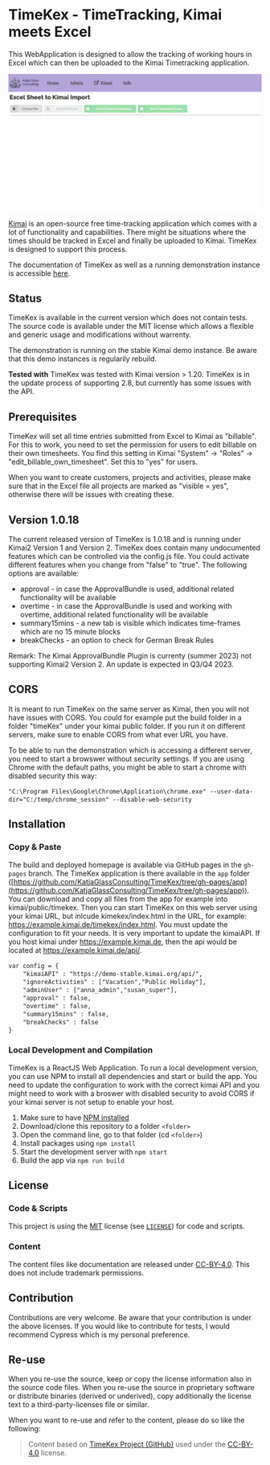 # TimeKex - TimeTracking, Kimai meets Excel

This WebApplication is designed to allow the tracking of working hours in Excel which can then be uploaded to the Kimai Timetracking application.

![Screenshot of login screen](./docs/img/timesheet_to_kimai_01.gif)

[Kimai](https://www.kimai.org/) is an open-source free time-tracking application which comes with a lot of functionality and capabilities. There might be situations where the times should be tracked in Excel and finally be uploaded to Kimai. TimeKex is designed to support this process.

The documentation of TimeKex as well as a running demonstration instance is accessible [here](https://katjaglassconsulting.github.io/TimeKex/).

## Status

TimeKex is available in the current version which does not contain tests. The source code is available under the MIT license which allows a flexible and generic usage and modifications without warrenty.

The demonstration is running on the stable Kimai demo instance. Be aware that this demo instances is regularily rebuild.

**Tested with** TimeKex was tested with Kimai version > 1.20. TimeKex is in the update process of supporting 2.8, but currently has some issues with the API.

## Prerequisites

TimeKex will set all time entries submitted from Excel to Kimai as "billable". For this to work, you need to set the permission for users to edit billable on their own timesheets. You find this setting in Kimai "System" -> "Roles" -> "edit_billable_own_timesheet". Set this to "yes" for users.

When you want to create customers, projects and activities, please make sure that in the Excel file all projects are marked as "visible = yes", otherwise there will be issues with creating these.

## Version 1.0.18

The current released version of TimeKex is 1.0.18 and is running under Kimai2 Version 1 and Version 2. TimeKex does contain many undocumented features which can be controlled via the config.js file. You could activate different features when you change from "false" to "true". The following options are available:

  - approval - in case the ApprovalBundle is used, additional related functionality will be available
  - overtime - in case the ApprovalBundle is used and working with overtime, additional related functionality will be available
  - summary15mins - a new tab is visible which indicates time-frames which are no 15 minute blocks
  - breakChecks - an option to check for German Break Rules

Remark: The Kimai ApprovalBundle Plugin is currenty (summer 2023) not supporting Kimai2 Version 2. An update is expected in Q3/Q4 2023.

## CORS

It is meant to run TimeKex on the same server as Kimai, then you will not have issues with CORS. You could for example put the build folder in a folder "timeKex" under your kimai public folder. If you run it on different servers, make sure to enable CORS from what ever URL you have.

To be able to run the demonstration which is accessing a different server, you need to start a browswer without security settings. If you are using Chrome with the default paths, you might be able to start a chrome with disabled security this way:

```
"C:\Program Files\Google\Chrome\Application\chrome.exe" --user-data-dir="C:/temp/chrome_session" --disable-web-security
```

## Installation

### Copy & Paste

The build and deployed homepage is available via GitHub pages in the `gh-pages` branch. The TimeKex application is there available in the `app` folder ([https://github.com/KatjaGlassConsulting/TimeKex/tree/gh-pages/app](https://github.com/KatjaGlassConsulting/TimeKex/tree/gh-pages/app)). You can download and copy all files from the app for example into kimai/public/timekex. Then you can start TimeKex on this web server using your kimai URL, but inlcude kimekex/index.html in the URL, for example: https://example.kimai.de/timekex/index.html. You must update the configuration to fit your needs. It is very important to update the kimaiAPI. If you host kimai under https://example.kimai.de, then the api would be located at  https://example.kimai.de/api/.

```JS
var config = {
    "kimaiAPI" : "https://demo-stable.kimai.org/api/",
    "ignoreActivities" : ["Vacation","Public Holiday"],
    "adminUser" : ["anna_admin","susan_super"],
    "approval" : false,
    "overtime" : false,
    "summary15mins" : false,
    "breakChecks" : false
}
```

### Local Development and Compilation

TimeKex is a ReactJS Web Application. To run a local development version, you can use NPM to install all dependencies and start or build the app. You need to update the configuration to work with the correct kimai API and you might need to work with a broswer with disabled security to avoid CORS if your kimai server is not setup to enable your host.

1. Make sure to have [NPM installed](https://docs.npmjs.com/downloading-and-installing-node-js-and-npm)
2. Download/clone this repository to a folder `<folder>`
3. Open the command line, go to that folder (cd `<folder>`)
4. Install packages using `npm install`
5. Start the development server with `npm start`
6. Build the app via `npm run build`

## License

### Code & Scripts

This project is using the [MIT](http://www.opensource.org/licenses/MIT "The MIT License | Open Source Initiative") license (see [`LICENSE`](LICENSE)) for code and scripts.

### Content

The content files like documentation are released under [CC-BY-4.0](https://creativecommons.org/licenses/by/4.0/). This does not include trademark permissions.

## Contribution

Contributions are very welcome. Be aware that your contribution is under the above licenses. If you would like to contribute for tests, I would recommend Cypress which is my personal preference. 

## Re-use

When you re-use the source, keep or copy the license information also in the source code files. When you re-use the source in proprietary software or distribute binaries (derived or underived), copy additionally the license text to a third-party-licenses file or similar.

When you want to re-use and refer to the content, please do so like the following:

> Content based on [TimeKex Project (GitHub)](https://github.com/KatjaGlassConsulting/TimeKex) used under the [CC-BY-4.0](https://creativecommons.org/licenses/by/4.0/) license.


